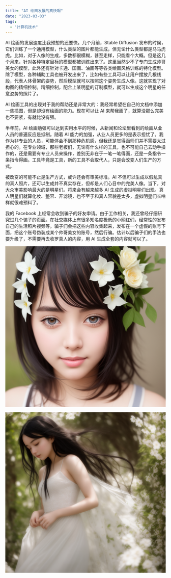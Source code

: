 ```yaml
---
title: "AI 绘画发展的真快啊"
date: "2023-03-03"
tags: 
  - "计算机技术"
---
```


AI 绘画的发展速度比我预想的还要快。几个月前，Stable Diffusion 发布的时候，它们训练了一个通用模型，什么类型的图片都能生成，但无论什么类型都是马马虎虎。比如，对于人像的生成，多数都很模糊，甚至走样，只能看个大概。但是这几个月来，针对各种特定目标的模型都被训练出来了。这里当然少不了专门生成帅哥美女的模型，此外还有针对卡通、国画、油画等等各类绘画风格训练的特化模型。除了模型，各种辅助工具也被开发出来了，比如有些工具可以让用户摆放几根线段，代表人体骨架的姿势，然后模型就可以按照这个姿势生成人像。这就实现了对构图的精细控制。精细控制，配合上某明星的订制模型，就可以生成这个明星的任意姿势的照片了。

AI 绘画工具的出现对于我的帮助还是非常大的：我经常希望在自己的文档中添加一些插图，但是却没有绘画的能力。现在可以让 AI 来帮我画了，就算没那么完美也不要紧，有就比没有强。

半年前，AI 绘画勉强可以达到实用水平的时候，从新闻和论坛里看到的绘画从业人员的普遍反应是抵制。随着 AI 能力的加强，从业人员更多的是表示担忧了。我作为非专业的人员，可能体会不到那种危机感，但我还是觉得画师们并不需要太过担心的。在专业领域，那些老板们，无论有什么样的工具，也不可能自己去动手操作的，还是需要有专业人员来操作，差别无非在于一笔一笔得画，还是一条指令一条指令得画。工具毕竟是工具，新的工具不会取代人，只是会改变人们生产的方式。

被改变的可能不止是生产方式，或许还会有审美标准。AI 不但可以生成以假乱真的真人照片，还可以生成并不真实存在，但却是人们心目中的完美人像。当下，对大众审美影响最大的是明星们。将来会有越来越多 AI 生成的虚拟明星们出现。真人明星们就算化妆、整容、开滤镜，也不至于和真人容貌差太多，虚拟明星们长啥样就很难预料了。

我的 Facebook 上经常会收到骗子的好友申请。由于工作相关，我还曾经仔细研究过几个骗子的页面。在社交媒体上有很多知名度极低的小网红们，经常性的发布自己的生活照片视频等。骗子们会把这些内容收集起来，发布在一个虚假的账号下面，把这个账号伪装成某个帅哥美女的账号，然后行骗。估计以后骗子们的手法也要升级了，不需要再去收罗真人的内容，用 AI 生成全套的内容就可以了。

![](00935.png)

![](00942.png)
